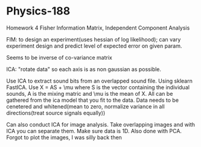 # Physics-188

Homework 4
Fisher Information Matrix, Independent Component Analysis

FIM: to design an experiment(uses hessian of log likelihood); can vary experiment design and predict level of expected error on given param.

Seems to be inverse of co-variance matrix



ICA: "rotate data" so each axis is as non gaussian as possible.

Use ICA to extract sound bits from an overlapped sound file. Using sklearn FastICA. 
Use X = AS + \mu where S is the vector containing the individual sounds, A is the mixing matric and \mu is the mean of X. All can be gathered from the ica model that you fit to the data. Data needs to be cenetered and whitened(mean to zero, normalize variance in all directions(treat source signals equally))

Can also conduct ICA for image analysis. Take overlapping images and with ICA you can separate them. Make sure data is 1D. Also done with PCA. Forgot to plot the images, I was silly back then
